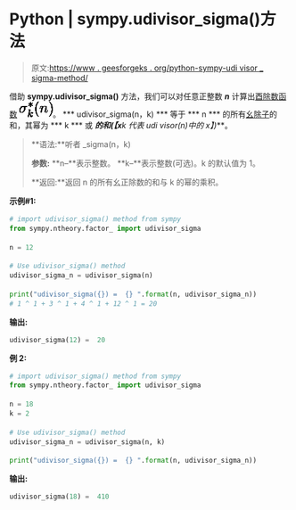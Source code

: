 # Python | sympy.udivisor_sigma()方法

> 原文:[https://www . geesforgeks . org/python-sympy-udi visor _ sigma-method/](https://www.geeksforgeeks.org/python-sympy-udivisor_sigma-method/)

借助 **sympy.udivisor_sigma()** 方法，我们可以对任意正整数 ***n*** 计算出[酉除数函数](http://mathworld.wolfram.com/UnitaryDivisorFunction.html) ![\sigma_k^*(n)](img/c4463d0879d03fb688fc34d38226aa5b.png "Rendered by QuickLaTeX.com")。 *** udivisor_sigma(n，k) *** 等于 *** n *** 的所有[幺除子](http://mathworld.wolfram.com/UnitaryDivisor.html)的和，其幂为 *** k *** 或 ***的和(【x**k 代表 udi visor(n)中的 x】)***。

> **语法:**听者 _sigma(n，k)
> 
> **参数:**
> **n–**表示整数。
> **k–**表示整数(可选)。k 的默认值为 1。
> 
> **返回:**返回 n 的所有幺正除数的和与 k 的幂的乘积。

**示例#1:**

```py
# import udivisor_sigma() method from sympy
from sympy.ntheory.factor_ import udivisor_sigma

n = 12

# Use udivisor_sigma() method 
udivisor_sigma_n = udivisor_sigma(n) 

print("udivisor_sigma({}) =  {} ".format(n, udivisor_sigma_n)) 
# 1 ^ 1 + 3 ^ 1 + 4 ^ 1 + 12 ^ 1 = 20
```

**输出:**

```py
udivisor_sigma(12) =  20

```

**例 2:**

```py
# import udivisor_sigma() method from sympy
from sympy.ntheory.factor_ import udivisor_sigma

n = 18
k = 2

# Use udivisor_sigma() method 
udivisor_sigma_n = udivisor_sigma(n, k) 

print("udivisor_sigma({}) =  {} ".format(n, udivisor_sigma_n)) 
```

**输出:**

```py
udivisor_sigma(18) =  410

```